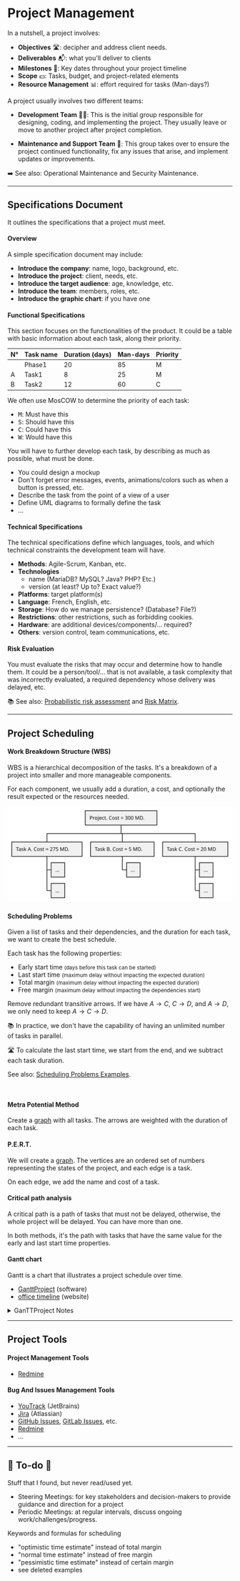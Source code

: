 # Project Management

<div class="row row-cols-lg-2"><div>

In a nutshell, a project involves:

* **Objectives** 🛣️: decipher and address client needs.
* **Deliverables** 📬: what you'll deliver to clients
* **Milestones** 📌: Key dates throughout your project timeline
* **Scope** 💵: Tasks, budget, and project-related elements
* **Resource Management** 📊: effort required for tasks (Man-days?)
</div><div>

A project usually involves two different teams:

* **Development Team** 🧑‍🔬: This is the initial group responsible for designing, coding, and implementing the project. They usually leave or move to another project after project completion.

* **Maintenance and Support Team** 🚵: This group takes over to ensure the project continued functionality, fix any issues that arise, and implement updates or improvements.

➡️ See also: Operational Maintenance and Security Maintenance.
</div></div>

<hr class="sep-both">

## Specifications Document

<div class="row row-cols-lg-2"><div>

It outlines the specifications that a project must meet. 

#### Overview

A simple specification document may include:

* **Introduce the company**: name, logo, background, etc.
* **Introduce the project**: client, needs, etc.
* **Introduce the target audience**: age, knowledge, etc.
* **Introduce the team**: members, roles, etc.
* **Introduce the graphic chart**: if you have one

#### Functional Specifications

This section focuses on the functionalities of the product. It could be a table with basic information about each task, along their priority.

| N°| Task name | Duration (days) | Man-days | Priority |
| ------ | ------ | ------ | ------ | ------ |
|   | Phase1 | 20 | 85 | M |
| A | Task1	 | 8 | 25 | M |
| B | Task2 | 12 | 60 | C |

We often use MosCOW to determine the priority of each task:

* <kbd>M</kbd>: Must have this
* <kbd>S</kbd>: Should have this
* <kbd>C</kbd>: Could have this
* <kbd>W</kbd>: Would have this
</div><div>

You will have to further develop each task, by describing as much as possible, what must be done.

* You could design a mockup
* Don't forget error messages, events, animations/colors such as when a button is pressed, etc.
* Describe the task from the point of a view of a user
* Define UML diagrams to formally define the task
* ...

#### Technical Specifications

The technical specifications define which languages, tools, and which technical constraints the development team will have.

* **Methods**: Agile-Scrum, Kanban, etc.
* **Technologies**
    * name (MariaDB? MySQL? Java? PHP? Etc.)
    * version (at least? Up to? Exact value?)
* **Platforms**: target platform(s)
* **Language**: French, English, etc.
* **Storage**: How do we manage persistence? (Database? File?)
* **Restrictions**: other restrictions, such as forbidding cookies.
* **Hardware**: are additional devices/components/... required?
* **Others**: version control, team communications, etc.

#### Risk Evaluation

You must evaluate the risks that may occur and determine how to handle them. It could be a person/tool/... that is not available, a task complexity that was incorrectly evaluated, a required dependency whose delivery was delayed, etc.

📚 See also: [Probabilistic risk assessment](https://en.wikipedia.org/wiki/Probabilistic_risk_assessment) and [Risk Matrix](https://en.wikipedia.org/wiki/Risk_matrix).
</div></div>

<hr class="sep-both">

## Project Scheduling

<div class="row row-cols-lg-2"><div>

#### Work Breakdown Structure (WBS)

WBS is a hierarchical decomposition of the tasks.  It's a breakdown of a project into smaller and more manageable components.

For each component, we usually add a duration, a cost, and optionally the result expected or the resources needed.

![WBS Example](_uml/wbs.svg)

#### Scheduling Problems

Given a list of tasks and their dependencies, and the duration for each task, we want to create the best schedule.

Each task has the following properties:

* Early start time <small>(days before this task can be started)</small>
* Last start time <small>(maximum delay without impacting the expected duration)</small>
* Total margin <small>(maximum delay without impacting the expected duration)</small>
* Free margin <small>(maximum delay without impacting the dependencies start)</small>

Remove redundant transitive arrows. If we have $A \to C$, $C \to D$, and $A \to D$, we only need to keep $A \to C \to D$.

📚 In practice, we don't have the capability of having an unlimited number of tasks in parallel.

🛣️ To calculate the last start time, we start from the end, and we subtract each task duration.
</div><div>

See also: [Scheduling Problems Examples](_examples/scheduling.md).

<br>

#### Metra Potential Method

Create a [graph](/maths/graphs/index.md) with all tasks. The arrows are weighted with the duration of each task. 

#### P.E.R.T.

We will create a [graph](/maths/graphs/index.md). The vertices are an ordered set of numbers representing the states of the project, and each edge is a task.

On each edge, we add the name and cost of a task.

#### Critical path analysis

A critical path is a path of tasks that must not be delayed, otherwise, the whole project will be delayed. You can have more than one.

In both methods, it's the path with tasks that have the same value for the early and last start time properties.

#### Gantt chart

Gantt is a chart that illustrates a project schedule over time.

* [GanttProject](https://www.ganttproject.biz/download#download30) (software)
* [office timeline](https://www.officetimeline.com/) (website)

<details class="details-n">
<summary>GanTTProject Notes</summary>

1. list all steps
2. sort and indent child tasks
3. create dependencies
4. set date and duration
5. add milestones
6. add your team
7. attribute tasks to your teammates
</details>
</div></div>

<hr class="sep-both">

## Project Tools

<div class="row row-cols-lg-2"><div>

#### Project Management Tools

* [Redmine](https://www.redmine.org/)
</div><div>

#### Bug And Issues Management Tools

* [YouTrack](https://www.jetbrains.com/youtrack/) (JetBrains)
* [Jira](https://www.atlassian.com/software/jira) (Atlassian)
* [GitHub Issues](https://github.com/features/issues), [GitLab Issues](https://docs.gitlab.com/ee/user/project/issues/), etc.
* [Redmine](https://www.redmine.org/)
* ...
</div></div>

<hr class="sep-both">

## 👻 To-do 👻

Stuff that I found, but never read/used yet.

<div class="row row-cols-lg-2"><div>

* Steering Meetings: for key stakeholders and decision-makers to provide guidance and direction for a project
* Periodic Meetings: at regular intervals, discuss ongoing work/challenges/progress.
</div><div>

Keywords and formulas for scheduling

* "optimistic time estimate" instead of total margin
* "normal time estimate" instead of free margin
* "pessimistic time estimate" instead of certain margin
* see deleted examples
</div></div>